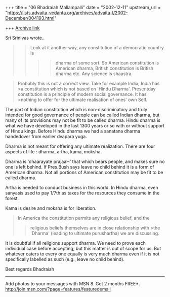 +++
title = "06 Bhadraiah Mallampalli"
date = "2002-12-11"
upstream_url = "https://lists.advaita-vedanta.org/archives/advaita-l/2002-December/004193.html"

+++
[Archive link](https://lists.advaita-vedanta.org/archives/advaita-l/2002-December/004193.html)

Sri Srinivas wrote..

>>Look at it another way, any constitution of a democratic country is
>> >>dharma of some sort. So American constitution is American dharma,
>> >>British constitution is British dharma etc. Any science is shaastra.

>Probably this is not a correct view. Take for example India; India has >a
>constitution which is not based on 'Hindu Dharma'. Presentday constitution
>is a principle of modern social governance. It has >nothing to offer for
>the ultimate realisation of ones' own Self.

The part of Indian constitution which is non-discriminatory and truly
intended for good governance of people can be called Indian dharma, but many
of its provisions may not be fit to be called dharma. Hindu dharma is what
we have developed in the last 1300 years or so with or without support of
Hindu kings. Before Hindu dharma we had a sanatana dharma handedover from
earlier dvapara yuga.

Dharma is not meant for offering any ultimate realization. There are four
aspects of life : dharma, artha, kama, moksha.

Dharma is 'dhaarayate prajaaH' that which bears people, and makes sure no
one is left behind. If Pres.Bush says leave no child behind it is a form of
American dharma. Not all portions of American constitution may be fit to be
called dharma.

Artha is needed to conduct business in this world. In Hindu dharma, even
sanyasis used to pay 1/7th as taxes for the resources they consume in the
forest.

Kama is desire and moksha is for liberation.

>In America the constitution permits any religious belief, and the
> >religious beliefs themselves are in close relationship with >the 'Dharma'
>(leading to ultimate purushartha) we are discussing.

It is doubtful if all religions support dharma. We need to prove each
individual case before accepting, but this matter is out of scope for us.
But whatever caters to every one equally is very much dharma even if it is
not specifically labelled as such (e.g., leave no child behind).

Best regards
Bhadraiah

_________________________________________________________________
Add photos to your messages with MSN 8. Get 2 months FREE*.
http://join.msn.com/?page=features/featuredemail

